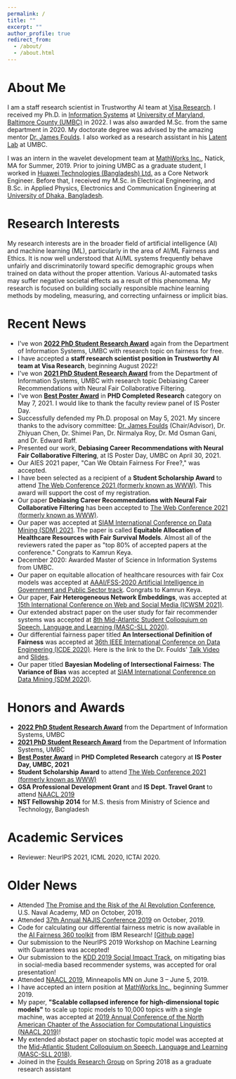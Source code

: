 ```yaml
---
permalink: /
title: ""
excerpt: ""
author_profile: true
redirect_from: 
  - /about/
  - /about.html
---
```


# About Me
I am a staff research scientist in Trustworthy AI team at [Visa Research](https://usa.visa.com/about-visa/visa-research.html). 
I received my Ph.D. in [Information Systems](https://informationsystems.umbc.edu/) at [University of Maryland, Baltimore County (UMBC)](https://www.umbc.edu/) in 2022. I was also awarded M.Sc. from the same department in 2020. My doctorate degree was advised by the amazing mentor [Dr. James Foulds](http://jfoulds.informationsystems.umbc.edu/). I also worked as a research assistant in his [Latent Lab](http://jfoulds.informationsystems.umbc.edu/research_group.html) at UMBC.    

I was an intern in the wavelet development team at [MathWorks Inc.](https://www.mathworks.com/), Natick, MA for Summer, 2019. Prior to joining UMBC as a graduate student, I worked in [Huawei Technologies (Bangladesh) Ltd.](https://www.huawei.com/en/corporate-information/) as a Core Network Engineer. Before that, I received my M.Sc. in Electrical Engineering, and B.Sc. in Applied Physics, Electronics and Communication Engineering at [University of Dhaka, Bangladesh](https://www.du.ac.bd/).

# Research Interests
My research interests are in the broader field of artificial intelligence (AI) and machine learning (ML), particularly in the area of AI/ML Fairness and Ethics. It is now well understood that AI/ML systems frequently behave unfairly and discriminatorily toward specific demographic groups when trained on data without the proper attention. Various AI-automated tasks may suffer negative societal effects as a result of this phenomena. My research is focused on building socially responsible machine learning methods by modeling, measuring, and correcting unfairness or implicit bias.

# Recent News
* I've won [**2022 PhD Student Research Award**]([https://my3.my.umbc.edu/groups/infosystems/posts/101957](https://informationsystems.umbc.edu/is-student-research-symposium-2022/)) again from the Department of Information Systems, UMBC with research topic on fairness for free.
* I have accepted a **staff research scientist position in Trustworthy AI team at Visa Research**, beginning August 2022!
* I've won [**2021 PhD Student Research Award**](https://my3.my.umbc.edu/groups/infosystems/posts/101957) from the Department of Information Systems, UMBC with research topic Debiasing Career Recommendations with Neural Fair Collaborative Filtering.
* I've won [**Best Poster Award**](https://informationsystems.umbc.edu/home/research/is-poster-day/) in **PHD Completed Research** category on May 7, 2021. I would like to thank the faculty review panel of IS Poster Day.   
* Successfully defended my Ph.D. proposal on May 5, 2021. My sincere thanks to the advisory committee: [Dr. James Foulds](http://jfoulds.informationsystems.umbc.edu/) (Chair/Advisor), Dr. Zhiyuan Chen, Dr. Shimei Pan, Dr. Nirmalya Roy, Dr. Md Osman Gani, and Dr. Edward Raff.
* Presented our work, **Debiasing Career Recommendations with Neural Fair Collaborative Filtering**, at IS Poster Day, UMBC on April 30, 2021.
* Our AIES 2021 paper, "Can We Obtain Fairness For Free?," was accepted.
* I have been selected as a recipient of a **Student Scholarship Award** to attend  [The Web Conference 2021 (formerly known as WWW)](https://www2021.thewebconf.org/). This award will support the cost of my registration.
* Our paper **Debiasing Career Recommendations with Neural Fair Collaborative Filtering** has been accepted to [The Web Conference 2021 (formerly known as WWW)](https://www2021.thewebconf.org/).
* Our paper was accepted at [SIAM International Conference on Data Mining (SDM) 2021](https://www.siam.org/conferences/cm/conference/sdm21). The paper is called **Equitable Allocation of Healthcare Resources with Fair Survival Models**. Almost all of the reviewers rated the paper as "top 80% of accepted papers at the conference." Congrats to Kamrun Keya.  
* December 2020: Awarded Master of Science in Information Systems from UMBC.
* Our paper on equitable allocation of healthcare resources with fair Cox models was accepted at [AAAI/FSS-2020 Artificial Intelligence in Government and Public Sector track](https://aaai.org/Symposia/Fall/fss20symposia.php#fs02). Congrats to Kamrun Keya. 
* Our paper, **Fair Heterogeneous Network Embeddings**, was accepted at [15th International Conference on Web and Social Media (ICWSM 2021)](https://www.icwsm.org/2020/index.html).
* Our extended abstract paper on the user study for fair recommender systems was accepted at [8th Mid-Atlantic Student Colloquium on Speech, Language and Learning (MASC-SLL 2020)](http://www.mascsll.org/). 
* Our differential fairness paper titled **An Intersectional Definition of Fairness** was accepted at [36th IEEE International Conference on Data Engineering (ICDE 2020)](https://www.utdallas.edu/icde/). Here is the link to the Dr. Foulds' [Talk Video](http://jfoulds.informationsystems.umbc.edu/videos/2020/700_ICDE_Foulds.mp4) and [Slides](http://jfoulds.informationsystems.umbc.edu/slides/2020/Foulds_April_2020_ICDE_Differential_Fairness.pdf).
* Our paper titled **Bayesian Modeling of Intersectional Fairness: The Variance of Bias** was accepted at [SIAM International Conference on Data Mining (SDM 2020)](https://www.siam.org/conferences/cm/conference/sdm20).

# Honors and Awards
* [**2022 PhD Student Research Award**]([https://my3.my.umbc.edu/groups/infosystems/posts/101957](https://informationsystems.umbc.edu/is-student-research-symposium-2022/)) from the Department of Information Systems, UMBC
* [**2021 PhD Student Research Award**](https://my3.my.umbc.edu/groups/infosystems/posts/101957) from the Department of Information Systems, UMBC
* [**Best Poster Award**](https://informationsystems.umbc.edu/home/research/is-poster-day/) in **PHD Completed Research** category at **IS Poster Day, UMBC, 2021**
* **Student Scholarship Award** to attend  [The Web Conference 2021 (formerly known as WWW)](https://www2021.thewebconf.org/)
* **GSA Professional Development Grant** and **IS Dept. Travel Grant** to attend [NAACL 2019](https://naacl.org/naacl-hlt-2019/) 
* **NST Fellowship 2014** for M.S. thesis from Ministry of Science and Technology, Bangladesh

# Academic Services
* Reviewer: NeurIPS 2021, ICML 2020, ICTAI 2020.

# Older News
* Attended [The Promise and the Risk of the AI Revolution Conference](https://www.usni.org/events/promise-and-risk-ai-revolution), U.S. Naval Academy, MD on October, 2019. 
* Attended [37th Annual NAJIS Conference 2019](https://www.najis.org/) on October, 2019.
* Code for calculating our differential fairness metric is now available in the [AI Fairness 360 toolkit](http://aif360.mybluemix.net/) from IBM Research! [[Github page]](https://github.com/Trusted-AI/AIF360)
* Our submission to the NeurIPS 2019 Workshop on Machine Learning with Guarantees was accepted!
* Our submission to the [KDD 2019 Social Impact Track](https://www.kdd.org/kdd2019/social-impact), on mitigating bias in social-media based recommender systems, was accepted for oral presentation!
* Attended [NAACL 2019](https://naacl.org/naacl-hlt-2019/), Minneapolis MN on June 3 – June 5, 2019.
* I have accepted an intern position at [MathWorks Inc.](https://www.mathworks.com/), beginning Summer 2019. 
* My paper, **"Scalable collapsed inference for high-dimensional topic models"** to scale up topic models to 10,000 topics with a single machine, was accepted at [2019 Annual Conference of the North American Chapter of the Association for Computational Linguistics (NAACL 2019)](https://naacl.org/naacl-hlt-2019/)!
* My extended abstact paper on stochastic topic model was accepted at the [Mid-Atlantic Student Colloquium on Speech, Language and Learning (MASC-SLL 2018)](http://www.mascsll.org/).
* Joined in the [Foulds Research Group](http://jfoulds.informationsystems.umbc.edu/research_group.html) on Spring 2018 as a graduate research assistant
